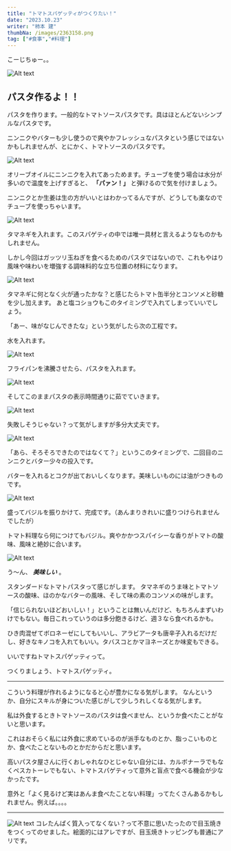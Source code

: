 ```yaml
---
title: "トマトスパゲッティがつくりたい！"
date: "2023.10.23"
writer: "柿本 建"
thumbNa: /images/2363158.png
tag: ["#食事","#料理"]
---
```


こーじちゅー。。


![Alt text](/images/t_1.png)

## パスタ作るよ！！

パスタを作ります。一般的なトマトソースパスタです。具はほとんどないシンプルなパスタです。

ニンニクやバターも少し使うので爽やかフレッシュなパスタという感じではないかもしれませんが、とにかく、トマトソースのパスタです。

![Alt text](/images/t_2.png)

オリーブオイルにニンニクを入れてあっためます。チューブを使う場合は水分が多いので温度を上げすぎると、 **「パァン！」** と弾けるので気を付けましょう。

ニンニクとか生姜は生の方がいいとはわかってるんですが、どうしても楽なのでチューブを使っちゃいます。

![Alt text](/images/t_3.png)

タマネギを入れます。このスパゲティの中では唯一具材と言えるようなものかもしれません。

しかし今回はガッツリ玉ねぎを食べるためのパスタではないので、これもやはり風味や味わいを増強する調味料的な立ち位置の材料になります。

![Alt text](/images/t_5.png)

タマネギに何となく火が通ったかな？と感じたらトマト缶半分とコンソメと砂糖を少し加えます。
あと塩コショウもこのタイミングで入れてしまっていいでしょう。

「あー、味がなじんできたな」という気がしたら次の工程です。

水を入れます。

![Alt text](/images/t_7.png)

フライパンを沸騰させたら、パスタを入れます。

![Alt text](/images/t_9.png)

そしてこのままパスタの表示時間通りに茹でていきます。

![Alt text](/images/t_10.png)

失敗しそうじゃない？って気がしますが多分大丈夫です。

![Alt text](/images/t_11.png)

「あら、そろそろできたのではなくて？」というこのタイミングで、二回目のニンニクとバター少々の投入です。

バターを入れるとコクが出ておいしくなります。美味しいものには油がつきものです。

![Alt text](/images/t_12.png)

盛ってバジルを振りかけて、完成です。（あんまりきれいに盛りつけられませんでしたが）

トマト料理なら何につけてもバジル。爽やかかつスパイシーな香りがトマトの酸味、風味と絶妙に合います。


![Alt text](/images/t_14.png)

う～ん、 **_美味しい_** 。

スタンダードなトマトパスタって感じがします。
タマネギのうま味とトマトソースの酸味、ほのかなバターの風味、そして味の素のコンソメの味がします。

「信じられないほどおいしい！」ということは無いんだけど、もちろんまずいわけでもない。毎日これっていうのは多分飽きるけど、週３なら食べれるかも。

ひき肉混ぜてボロネーゼにしてもいいし、アラビアータも唐辛子入れるだけだし、好きなキノコを入れてもいい。タバスコとかマヨネーズとか味変もできる。

いいですねトマトスパゲッティって。

つくりましょう、トマトスパゲッティ。

---


こういう料理が作れるようになると心が豊かになる気がします。
なんというか、自分にスキルが身についた感じがして少しうれしくなる気がします。


私は外食するときトマトソースのパスタは食べません、というか食べたことがないと思います。

これはおそらく私には外食に求めているのが派手なものとか、脂っこいものとか、食べたことないものとかだからだと思います。

高いパスタ屋さんに行くおしゃれなひとじゃない自分には、カルボナーラでもなくペスカトーレでもない、トマトスパゲティって意外と盲点で食べる機会が少なかったです。

意外と「よく見るけど実はあんま食べたことない料理」ってたくさんあるかもしれません。例えば。。。。


---


![Alt text](/images/t_16.png)
コレたんぱく質入ってなくない？って不意に思いたったので目玉焼きをつくってのせました。絵面的にはアレですが、目玉焼きトッピングも普通にアリです。
